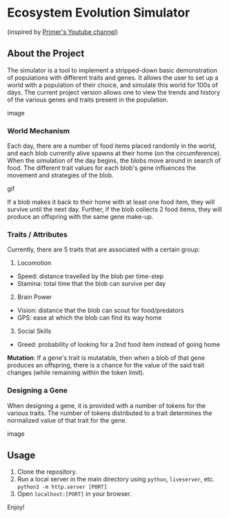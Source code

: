# Ecosystem Evolution Simulator

(inspired by [Primer's Youtube channel](https://www.youtube.com/@PrimerBlobs))

## About the Project

The simulator is a tool to implement a stripped-down basic demonstration of populations with different traits and genes. It allows the user to set up
a world with a population of their choice, and simulate this world for 100s of days. The current project version allows one to view the trends and history
of the various genes and traits present in the population.

image

### World Mechanism

Each day, there are a number of food items placed randomly in the world, and each blob currently alive spawns at their home (on the circumference).
When the simulation of the day begins, the blobs move around in search of food. The different trait values for each blob's gene influences the movement
and strategies of the blob.

gif

If a blob makes it back to their home with at least one food item, they will survive until the next day. Further, if the blob collects 2 food items, they
will produce an offspring with the same gene make-up.

### Traits / Attributes

Currently, there are 5 traits that are associated with a certain group:

1. Locomotion
  - Speed: distance travelled by the blob per time-step
  - Stamina: total time that the blob can survive per day
2. Brain Power
  - Vision: distance that the blob can scout for food/predators
  - GPS: ease at which the blob can find its way home
3. Social Skills
  - Greed: probability of looking for a 2nd food item instead of going home
  
**Mutation**: If a gene's trait is mutatable, then when a blob of that gene produces an offspring, there is a chance for the value of the said trait changes (while remaining within the token limit).

### Designing a Gene

When designing a gene, it is provided with a number of tokens for the various traits. The number of tokens distributed to a trait determines the normalized value of that trait for the gene.

image

## Usage

1. Clone the repository.
2. Run a local server in the main directory using `python`, `liveserver`, etc. ```python3 -m http.server [PORT]```
3. Open `localhost:[PORT]` in your browser.

Enjoy!
